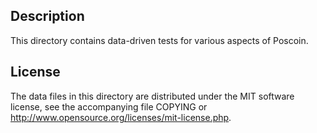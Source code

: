 Description
------------

This directory contains data-driven tests for various aspects of Poscoin.

License
--------

The data files in this directory are distributed under the MIT software
license, see the accompanying file COPYING or
http://www.opensource.org/licenses/mit-license.php.

